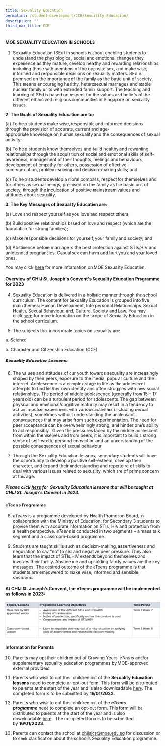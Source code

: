 ```yaml
---
title: Sexuality Education
permalink: /student-development/CCE/Sexuality-Education/
description: ""
third_nav_title: CCE
---
```

#### **MOE SEXUALITY EDUCATION IN SCHOOLS**

1. Sexuality Education (SEd) in schools is about enabling students to understand the physiological, social and emotional changes they experience as they mature, develop healthy and rewarding relationships including those with members of the opposite sex, and make wise, informed and responsible decisions on sexuality matters. SEd is premised on the importance of the family as the basic unit of society. This means encouraging healthy, heterosexual marriages and stable nuclear family units with extended family support. The teaching and learning of SEd is based on respect for the values and beliefs of the different ethnic and religious communities in Singapore on sexuality issues.

**2. The Goals of Sexuality Education are to:**

(a) To help students make wise, responsible and informed decisions through the provision of accurate, current and age-appropriate knowledge on human sexuality and the consequences of sexual activity;

(b) To help students know themselves and build healthy and rewarding relationships through the acquisition of social and emotional skills of self-awareness, management of their thoughts, feelings and behaviours, development of empathy for others, possession of effective communication, problem-solving and decision-making skills; and

(c) To help students develop a moral compass, respect for themselves and for others as sexual beings, premised on the family as the basic unit of society, through the inculcation of positive mainstream values and attitudes about sexuality.

**3. The Key Messages of Sexuality Education are:**

(a)  Love and respect yourself as you love and respect others;

(b)  Build positive relationships based on love and respect (which are the foundation for strong families);

(c)  Make responsible decisions for yourself, your family and society; and

(d)  Abstinence before marriage is the best protection against STIs/HIV and unintended pregnancies. Casual sex can harm and hurt you and your loved ones.

You may click [here](https://www.moe.gov.sg/programmes/sexuality-education) for more information on MOE Sexuality Education. 

#### Overview of CHIJ St. Joseph's Convent's Sexuality Education Programme for 2023

4. Sexuality Education is delivered in a holistic manner through the school curriculum. The content for Sexuality Education is grouped into five main themes: Human Development, Interpersonal Relationships, Sexual Health, Sexual Behaviour, and, Culture, Society and Law. You may click [here](https://www.moe.gov.sg/education-in-sg/our-programmes/sexuality-education/scope-and-teaching-approach) for more information on the scope of Sexuality Education in the school curriculum.

5. The subjects that incorporate topics on sexuality are:

a. Science

b. Character and Citizenship Education (CCE)

##### **Sexuality Education Lessons:**   
6. The values and attitudes of our youth towards sexuality are increasingly shaped by their peers, exposure to the media, popular culture and the internet. Adolescence is a complex stage in life as the adolescent attempts to find his/her own identity and often struggles with new social relationships. The period of middle adolescence (generally from 15 – 17 years old) can be a turbulent period for adolescents. The gap between physical and emotional/cognitive maturity may result in a tendency to act on impulse, experiment with various activities (including sexual activities), sometimes without understanding the unpleasant consequences that may arise from such experimentation. The need for peer acceptance can be overwhelmingly strong, and hinder one’s ability to act responsibly.  Given the pressures faced by the middle adolescent from within themselves and from peers, it is important to build a strong sense of self-worth, personal conviction and an understanding of the possible consequences of sexual behaviour

7. Through the Sexuality Education lessons, secondary students will have the opportunity to develop a positive self-esteem, develop their character, and expand their understanding and repertoire of skills to deal with various issues related to sexuality, which are of prime concern at this age.

##### **Please click [here](/files/Sexuality%20Education/moe%20sed%20lessons%20in%20sjc%202023.pdf) for  Sexuality Education lessons that will be taught at CHIJ St. Joseph's Convent in 2023.**

#### **eTeens Programme**
8. _eTeens_ is a programme developed by Health Promotion Board, in collaboration with the Ministry of Education, for Secondary 3 students to provide them with accurate information on STIs, HIV and protection from a health perspective. _eTeens_ is conducted in two segments – a mass talk segment and a classroom-based programme.

9. Students are taught skills such as decision-making, assertiveness and negotiation to say “no” to sex and negative peer pressure. They also learn that the impact of STIs/HIV extends beyond themselves and involves their family. Abstinence and upholding family values are the key messages. The desired outcome of the eTeens programme is that students are empowered to make wise, informed and sensible decisions.

#### **At CHIJ St. Joseph’s Convent, the eTeens programme will be implemented as follows in 2023:**
![](/images/Student%20Development/Sex%20Ed/eteens.jpg)


#### **Information for Parents**
10. Parents may opt their children out of Growing Years, _eTeens_ and/or supplementary sexuality education programmes by MOE-approved external providers.

11.  Parents who wish to opt their children out of the **Sexuality Education lessons** need to complete an opt-out form. This form will be distributed to parents at the start of the year and is also downloadable [here](/files/Sexuality%20Education/Opt%20out%20form_SEd.pdf). The completed form is to be submitted by **16/01/2023.**   

12.  Parents who wish to opt their children out of the **_eTeens programme_** need to complete an opt-out form. This form will be distributed to parents at the start of the year and is also downloadable [here](/files/Sexuality%20Education/Opt%20out%20form_eTeens.pdf).  The completed form is to be submitted by **16/01/2023**.

13.  Parents can contact the school at [chijsjcs@moe.edu.sg](mailto:chijsjcs@moe.edu.sg) for discussion or to seek clarification about the school’s Sexuality Education programme.